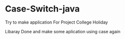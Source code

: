 # Case-Switch-java




Try to make application
For Project College Holiday


Libaray Done and make some aplication using case again





